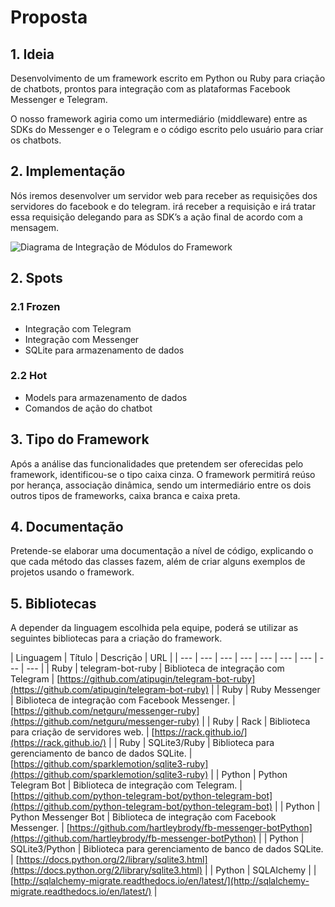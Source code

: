 # Proposta

## 1. Ideia

Desenvolvimento de um framework escrito em Python ou Ruby para criação de chatbots, prontos para integração com as plataformas Facebook Messenger e Telegram.

O nosso framework agiria como um intermediário \(middleware\) entre as SDKs do Messenger e o Telegram e o código escrito pelo usuário para criar os chatbots.

## 2. Implementação

Nós iremos desenvolver um servidor web para receber as requisições dos servidores do facebook e do telegram. irá receber a requisição e irá tratar essa requisição delegando para as SDK’s a ação final de acordo com a mensagem.  


![Diagrama de Integra&#xE7;&#xE3;o de M&#xF3;dulos do Framework](https://docs.google.com/drawings/u/1/d/sjT5PXK90cT8CLK-CUN4GJw/image?w=531&h=330&rev=277&ac=1)

## 2. Spots

### 2.1 Frozen

* Integração com Telegram
* Integração com Messenger
* SQLite para armazenamento de dados

### 2.2 Hot

* Models para armazenamento de dados
* Comandos de ação do chatbot

## 3. **Tipo do Framework**

Após a análise das funcionalidades que pretendem ser oferecidas pelo framework, identificou-se o tipo caixa cinza. O framework permitirá reúso por herança, associação dinâmica, sendo um intermediário entre os dois outros tipos de frameworks, caixa branca e caixa preta.

## 4. **Documentação**

Pretende-se elaborar uma documentação a nível de código, explicando o que cada método das classes fazem, além de criar alguns exemplos de projetos usando o framework.

## 5. **Bibliotecas**

A depender da linguagem escolhida pela equipe, poderá se utilizar as seguintes bibliotecas para a criação do framework.  


| Linguagem | Título | Descrição | URL |
| --- | --- | --- | --- | --- | --- | --- | --- | --- |
| Ruby | telegram-bot-ruby | Biblioteca de integração com Telegram | [https://github.com/atipugin/telegram-bot-ruby](https://github.com/atipugin/telegram-bot-ruby) |
| Ruby | Ruby Messenger | Biblioteca de integração com Facebook Messenger. | [https://github.com/netguru/messenger-ruby](https://github.com/netguru/messenger-ruby) |
| Ruby | Rack | Biblioteca para criação de servidores web. | [https://rack.github.io/](https://rack.github.io/) |
| Ruby | SQLite3/Ruby | Biblioteca para gerenciamento de banco de dados SQLite. | [https://github.com/sparklemotion/sqlite3-ruby](https://github.com/sparklemotion/sqlite3-ruby) |
| Python | Python Telegram Bot | Biblioteca de integração com Telegram. | [https://github.com/python-telegram-bot/python-telegram-bot](https://github.com/python-telegram-bot/python-telegram-bot) |
| Python | Python Messenger Bot | Biblioteca de integração com Facebook Messenger. | [https://github.com/hartleybrody/fb-messenger-botPython](https://github.com/hartleybrody/fb-messenger-botPython) |
| Python | SQLite3/Python | Biblioteca para gerenciamento de banco de dados SQLite. | [https://docs.python.org/2/library/sqlite3.html](https://docs.python.org/2/library/sqlite3.html) |
| Python | SQLAlchemy  |  | [http://sqlalchemy-migrate.readthedocs.io/en/latest/](http://sqlalchemy-migrate.readthedocs.io/en/latest/) |

